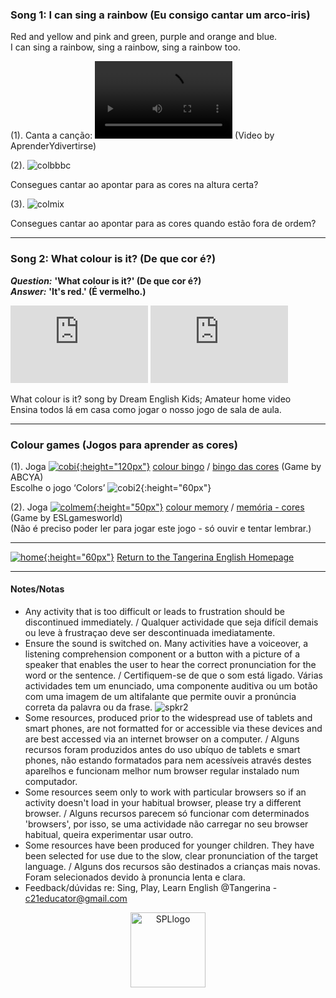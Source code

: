 ### Song 1: I can sing a rainbow (Eu consigo cantar um arco-iris)  

Red and yellow and pink and green, purple and orange and blue.  
I can sing a rainbow, sing a rainbow, sing a rainbow too.  

(1). Canta a canção: <video src="video/rainbow_colour_song_edited.mp4" width="220" height="124" controls preload></video> (Video by AprenderYdivertirse)   

(2). ![colbbbc](https://1blockatatime.github.io/English/images2/colbbbc.png) 

Consegues cantar ao apontar para as cores na altura certa? 

(3). ![colmix](https://1blockatatime.github.io/English/images/colmix.png)

Consegues cantar ao apontar para as cores quando estão fora de ordem?  

***
### Song 2: What colour is it? (De que cor é?)

***Question:*** **'What colour is it?' (De que cor é?)**  
***Answer:*** **'It's red.' (É vermelho.)**   

<iframe width="220" height="124" src="https://www.youtube.com/embed/YyFLBTTAbSE" frameborder="0" allow="accelerometer; autoplay; clipboard-write; encrypted-media; gyroscope; picture-in-picture" allowfullscreen></iframe>  <iframe width="220" height="124" src="https://www.youtube.com/embed/53e-BFXy_do" title="YouTube video player" frameborder="0" allow="accelerometer; autoplay; clipboard-write; encrypted-media; gyroscope; picture-in-picture" allowfullscreen></iframe>  

What colour is it? song by Dream English Kids; Amateur home video    
Ensina todos lá em casa como jogar o nosso jogo de sala de aula.   

***
### Colour games (Jogos para aprender as cores)

(1). Joga [![cobi](https://1blockatatime.github.io/English/images2/cobi1.JPG){:height="120px"}](https://www.abcya.com/games/shapes-colors-bingo) [colour bingo](https://www.abcya.com/games/shapes-colors-bingo) / [bingo das cores](https://www.abcya.com/games/shapes-colors-bingo) (Game by ABCYA)  
Escolhe o jogo ‘Colors’ ![cobi2](https://1blockatatime.github.io/English/images2/cobi2.JPG){:height="60px"}  

(2). Joga [![colmem](https://1blockatatime.github.io/English/images2/colmem.PNG){:height="50px"}](http://www.eslgamesworld.com/members/games/vocabulary/memoryaudio/colours/index.html) [colour memory](http://www.eslgamesworld.com/members/games/vocabulary/memoryaudio/colours/index.html) / [memória - cores](http://www.eslgamesworld.com/members/games/vocabulary/memoryaudio/colours/index.html) (Game by ESLgamesworld)  
(Não é preciso poder ler para jogar este jogo - só ouvir e tentar lembrar.)  

***

<!---***Answer:*** **'The apple is red.' ('A maça é vermelho.')**

<iframe width="220" height="124" src="https://www.youtube.com/embed/1jv0Gx_q_OU" title="YouTube video player" frameborder="0" allow="accelerometer; autoplay; clipboard-write; encrypted-media; gyroscope; picture-in-picture" allowfullscreen></iframe>

***--->  
[![home](https://1blockatatime.github.io/English/images/home.png){:height="60px"}](https://tangerina-pt.github.io/English) [Return to the Tangerina English Homepage](https://tangerina-pt.github.io/English)  

***

#### Notes/Notas
* Any activity that is too difficult or leads to frustration should be discontinued immediately. / Qualquer actividade que seja difícil demais ou leve à frustraçao deve ser descontinuada imediatamente.
* Ensure the sound is switched on. Many activities have a voiceover, a listening comprehension component or a button with a picture of a speaker that enables the user to hear the correct pronunciation for the word or the sentence. / Certifiquem-se de que o som está ligado. Várias actividades tem um enunciado, uma componente auditiva ou um botão com uma imagem de um altifalante que permite ouvir a pronúncia correta da palavra ou da frase. ![spkr2](/images/spkr2.PNG)
* Some resources, produced prior to the widespread use of tablets and smart phones, are not formatted for or accessible via these devices and are best accessed via an internet browser on a computer. / Alguns recursos foram produzidos antes do uso ubíquo de tablets e smart phones, não estando formatados para nem acessíveis através destes aparelhos e funcionam melhor num browser regular instalado num computador.
* Some resources seem only to work with particular browsers so if an activity doesn't load in your habitual browser, please try a different browser. / Alguns recursos parecem só funcionar com determinados 'browsers', por isso, se uma actividade não carregar no seu browser habitual, queira experimentar usar outro.
* Some resources have been produced for younger children. They have been selected for use due to the slow, clear pronunciation of the target language.  / Alguns dos recursos são destinados a crianças mais novas. Foram selecionados devido à pronuncia lenta e clara.
* Feedback/dúvidas re: Sing, Play, Learn English @Tangerina - c21educator@gmail.com  
<p align="center">
<img width="120" src="https://1blockatatime.github.io/English/images2/spl_logo.png" alt="SPLlogo">
</p>

